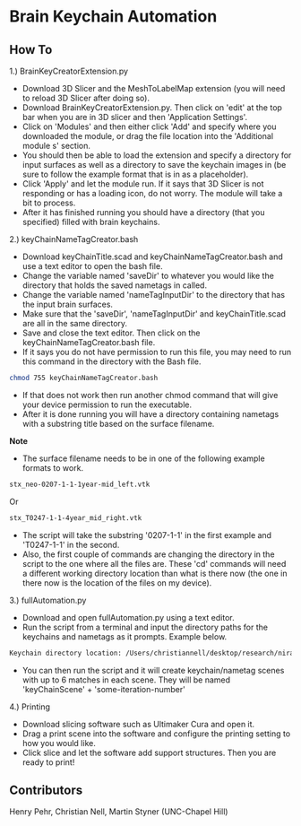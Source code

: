 # Brain Keychain Automation

## How To

1.) BrainKeyCreatorExtension.py  
- Download 3D Slicer and the MeshToLabelMap extension (you will need to reload 3D Slicer after doing so).  
- Download BrainKeyCreatorExtension.py. Then click on 'edit' at the top bar when you are in 3D slicer and then 'Application Settings'.  
- Click on 'Modules' and then either click 'Add' and specify where you downloaded the module, or drag the file location into the 'Additional module 
s' section.  
- You should then be able to load the extension and specify a directory for input surfaces as well as a directory to save the keychain images in (be sure to follow the example format that is in as a placeholder).  
- Click 'Apply' and let the module run. If it says that 3D Slicer is not responding or has a loading icon, do not worry. The module will take a bit to process.  
- After it has finished running you should have a directory (that you specified) filled with brain keychains.  

2.) keyChainNameTagCreator.bash  
- Download keyChainTitle.scad and keyChainNameTagCreator.bash and use a text editor to open the bash file.  
- Change the variable named 'saveDir' to whatever you would like the directory that holds the saved nametags in called.  
- Change the variable named 'nameTagInputDir' to the directory that has the input brain surfaces.  
- Make sure that the 'saveDir', 'nameTagInputDir' and keyChainTitle.scad are all in the same directory.  
- Save and close the text editor. Then click on the keyChainNameTagCreator.bash file.  
- If it says you do not have permission to run this file, you may need to run this command in the directory with the Bash file.  
```bash
chmod 755 keyChainNameTagCreator.bash 
```
- If that does not work then run another chmod command that will give your device permission to run the executable.  
- After it is done running you will have a directory containing nametags with a substring title based on the surface filename.  

**Note**  

* The surface filename needs to be in one of the following example formats to work.  
```bash
stx_neo-0207-1-1-1year-mid_left.vtk  
```
Or
```bash
stx_T0247-1-1-4year_mid_right.vtk  
```
* The script will take the substring '0207-1-1' in the first example and 'T0247-1-1' in the second.  
* Also, the first couple of commands are changing the directory in the script to the one where all the files are. These 'cd' commands will need a different working directory location than what is there now (the one in there now is the location of the files on my device).  

3.) fullAutomation.py
- Download and open fullAutomation.py using a text editor. 
- Run the script from a terminal and input the directory paths for the keychains and nametags as it prompts. Example below.
```bash
Keychain directory location: /Users/christiannell/desktop/research/niral/fullAutomation/Priority3SaveDir/
 ``` 
- You can then run the script and it will create keychain/nametag scenes with up to 6 matches in each scene. They will be named 'keyChainScene' + 'some-iteration-number'

4.) Printing
- Download slicing software such as Ultimaker Cura and open it.
- Drag a print scene into the software and configure the printing setting to how you would like.
- Click slice and let the software add support structures. Then you are ready to print!

## Contributors

Henry Pehr, Christian Nell, Martin Styner (UNC-Chapel Hill)
